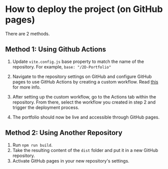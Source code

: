 # How to deploy the project (on GitHub pages)

There are 2 methods.

## Method 1: Using Github Actions

1. Update `vite.config.js` base property to match the name of the repository. For example, `base: "/2D-Portfolio"`

2. Navigate to the repository settings on GitHub and configure GitHub pages to use GitHub Actions by creating a custom workflow. Read [this](https://vitejs.dev/guide/static-deploy#github-pages) for more info.

3. After setting up the custom workflow, go to the Actions tab within the repository. From there, select the workflow you created in step 2 and trigger the deployment process.

4. The portfolio should now be live and accessible through GitHub pages.

## Method 2: Using Another Repository

1. Run `npm run build`.
2. Take the resulting content of the `dist` folder and put it in a new GitHub repository.
3. Activate GitHub pages in your new repository's settings.
